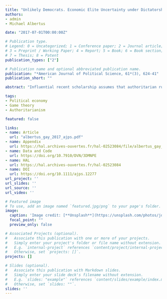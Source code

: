 ```yaml
---
title: "Unlikely Democrats. Economic Elite Uncertainty under Dictatorship and Support for Democratization"
authors:
- admin
- Michael Albertus

date: "2017-07-01T00:00:00Z"

# Publication type.
# Legend: 0 = Uncategorized; 1 = Conference paper; 2 = Journal article;
# 3 = Preprint / Working Paper; 4 = Report; 5 = Book; 6 = Book section;
# 7 = Thesis; 8 = Patent
publication_types: ["2"]

# Publication name and optional abbreviated publication name.
publication: "*American Journal of Political Science, 61*(3), 624-41"
publication_short: ""

abstract: "Influential recent scholarship assumes that authoritarian rulers act as perfect agents of economic elites, foreclosing the possibility that economic elites may at times prefer democracy absent a popular threat from below. Motivated by a puzzling set of democratic transitions, we relax this assumption and examine how elite uncertainty about dictatorship--a novel and generalizable causal mechanism impacting democratization--can induce elite support for democracy. We construct a noisy signaling model in which a potential autocrat attempts to convince economic elites that he will be a faithful partner should elites install him in power. The model generates clear predictions about how two major types of elite uncertainty—uncertainty in a potential autocratic successor's policies produced by variance in the pool of would‐be dictator types, and uncertainty in the truthfulness of policy promises made by potential autocratic successors—impact the likelihood of elite‐driven democratization. We demonstrate the model's plausibility in a series of cases of democratic transition."

tags:
- Political economy
- Game theory
- Authoritarianism

featured: false

links:
- name: Article
  url: "albertus_gay_2017_ajps.pdf"
- name: Appendix
  url: https://hal.archives-ouvertes.fr/hal-02523084/file/albertus_gay_2017_ajps_appendix.pdf
- name: Data and Code
  url: https://doi.org/10.7910/DVN/3DMNPE
- name: HAL
  url: https://hal.archives-ouvertes.fr/hal-02523084
- name: DOI
  url: https://doi.org/10.1111/ajps.12277
url_project: ''
url_slides: ''
url_source: ''
url_video: ''

# Featured image
# To use, add an image named `featured.jpg/png` to your page's folder. 
image:
  caption: 'Image credit: [**Unsplash**](https://unsplash.com/photos/jdD8gXaTZsc)'
  focal_point: ""
  preview_only: false

# Associated Projects (optional).
#   Associate this publication with one or more of your projects.
#   Simply enter your project's folder or file name without extension.
#   E.g. `internal-project` references `content/project/internal-project/index.md`.
#   Otherwise, set `projects: []`.
projects: []

# Slides (optional).
#   Associate this publication with Markdown slides.
#   Simply enter your slide deck's filename without extension.
#   E.g. `slides: "example"` references `content/slides/example/index.md`.
#   Otherwise, set `slides: ""`.
slides: ''
---
```

